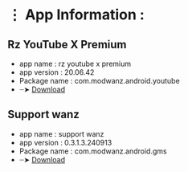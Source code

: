 # ⋮ App Information : 

## Rz YouTube X Premium 
- app name     : rz youtube x premium 
- app version  : 20.06.42
- Package name : com.modwanz.android.youtube
- ┈➤ [Download]([https://](https://github.com/modwanz/modwanz.apk/releases/download/v20.06.42/Rz.YouTube.X.Premium_20.06.42.apk))

## Support wanz
- app name     : support wanz
- app version  : 0.3.1.3.240913
- Package name : com.modwanz.android.gms
- ┈➤ [Download](https://gitlab.com/modwanz/modwanz.apk/-/raw/5379a2823a9f479cace3add6478ebccc9f2bbc92/support_wanz_0.3.1.3.240913.apk)
